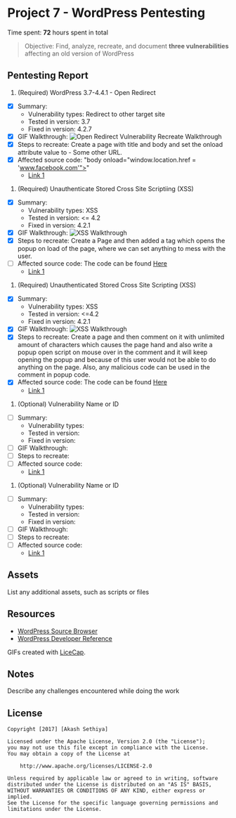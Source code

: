 # Project 7 - WordPress Pentesting

Time spent: **72** hours spent in total

> Objective: Find, analyze, recreate, and document **three vulnerabilities** affecting an old version of WordPress

## Pentesting Report

1. (Required) WordPress 3.7-4.4.1 - Open Redirect
  - [X] Summary: 
    - Vulnerability types: Redirect to other target site
    - Tested in version: 3.7
    - Fixed in version: 4.2.7
  - [X] GIF Walkthrough: <img src='https://imgur.com/a/fNaW3.gif' title='Open Redirect Vulnerability Recreate Walkthrough' />
  - [X] Steps to recreate: Create a page with title and body and set the onload attribute value to - Some other URL.
  - [X] Affected source code: "body onload="window.location.href = 'www.facebook.com'"></body>"
    - [Link 1](https://core.trac.wordpress.org/browser/tags/version/src/source_file.php)
1. (Required) Unauthenticate Stored Cross Site Scriptiing (XSS)
  - [X] Summary: 
    - Vulnerability types: XSS
    - Tested in version: <= 4.2
    - Fixed in version: 4.2.1
  - [X] GIF Walkthrough: <img src='https://imgur.com/a/EVkjE.gif' title='XSS Walkthrough' />
  - [X] Steps to recreate: Create a Page and then added a tag which opens the popup on load of the page, where we can set anything to mess with the user.
  - [ ] Affected source code: The code can be found <a href='https://github.com/akash-sethiya/CyberSecurity-Quiz7/blob/master/XSS%20-%202.txt'>Here</a>
    - [Link 1](https://core.trac.wordpress.org/browser/tags/version/src/source_file.php)
1. (Required) Unauthenticated Stored Cross Site Scripting (XSS)
  - [X] Summary: 
    - Vulnerability types: XSS
    - Tested in version: <=4.2
    - Fixed in version: 4.2.1
  - [X] GIF Walkthrough: <img sre='https://imgur.com/a/ol0yB.gif' title='XSS Walkthrough' />
  - [X] Steps to recreate: Create a page and then comment on it with unlimited amount of characters which causes the page hand and also write a popup open script on mouse over in the comment and it will keep opening the popup and because of this user would not be able to do anything on the page. Also, any malicious code can be used in the comment in popup code.
  - [X] Affected source code: The code can be found <a href='https://github.com/akash-sethiya/CyberSecurity-Quiz7/blob/master/XSS%20-%201.txt'>Here</a>
    - [Link 1](https://core.trac.wordpress.org/browser/tags/version/src/source_file.php)
1. (Optional) Vulnerability Name or ID
  - [ ] Summary: 
    - Vulnerability types:
    - Tested in version:
    - Fixed in version: 
  - [ ] GIF Walkthrough: 
  - [ ] Steps to recreate: 
  - [ ] Affected source code:
    - [Link 1](https://core.trac.wordpress.org/browser/tags/version/src/source_file.php)
1. (Optional) Vulnerability Name or ID
  - [ ] Summary: 
    - Vulnerability types:
    - Tested in version:
    - Fixed in version: 
  - [ ] GIF Walkthrough: 
  - [ ] Steps to recreate: 
  - [ ] Affected source code:
    - [Link 1](https://core.trac.wordpress.org/browser/tags/version/src/source_file.php) 

## Assets

List any additional assets, such as scripts or files

## Resources

- [WordPress Source Browser](https://core.trac.wordpress.org/browser/)
- [WordPress Developer Reference](https://developer.wordpress.org/reference/)

GIFs created with [LiceCap](http://www.cockos.com/licecap/).

## Notes

Describe any challenges encountered while doing the work

## License

    Copyright [2017] [Akash Sethiya]

    Licensed under the Apache License, Version 2.0 (the "License");
    you may not use this file except in compliance with the License.
    You may obtain a copy of the License at

        http://www.apache.org/licenses/LICENSE-2.0

    Unless required by applicable law or agreed to in writing, software
    distributed under the License is distributed on an "AS IS" BASIS,
    WITHOUT WARRANTIES OR CONDITIONS OF ANY KIND, either express or implied.
    See the License for the specific language governing permissions and
    limitations under the License.

